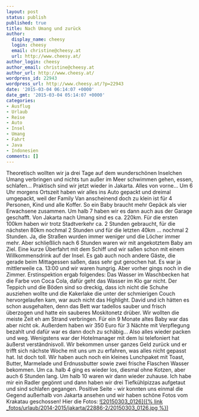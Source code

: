 ```yaml
---
layout: post
status: publish
published: true
title: Nach Umang und zurück
author:
  display_name: cheesy
  login: cheesy
  email: christine@cheesy.at
  url: http://www.cheesy.at/
author_login: cheesy
author_email: christine@cheesy.at
author_url: http://www.cheesy.at/
wordpress_id: 22943
wordpress_url: http://www.cheesy.at/?p=22943
date: '2015-03-04 06:14:07 +0000'
date_gmt: '2015-03-04 05:14:07 +0000'
categories:
- Ausflug
- Urlaub
- Reise
- Auto
- Insel
- Umang
- Fahrt
- Java
- Indonesien
comments: []
---
```

Theoretisch wollten wir ja drei Tage auf dem wunderschönen Inselchen Umang verbringen und nichts tun außer im Meer schwimmen gehen, essen, schlafen... Praktisch sind wir jetzt wieder in Jakarta.
Alles von vorne...
Um 6 Uhr morgens Ortszeit haben wir alles ins Auto gepackt und dreimal umgepackt, weil der Family Van anscheinend doch zu klein ist für 4 Personen, Kind und alle Koffer. So ein Baby braucht mehr Gepäck als vier Erwachsene zusammen. Um halb 7 haben wir es dann auch aus der Garage geschafft.
Von Jakarta nach Umang sind es ca. 220km. Für die ersten 100km haben wir trotz Stadtverkehr ca. 2 Stunden gebraucht, für die nächsten 80km nochmal 2 Stunden und für die letzten 40km ... nochmal 2 Stunden. Ja, die Straßen wurden immer weniger und die Löcher immer mehr.
Aber schließlich nach 6 Stunden waren wir mit angekotztem Baby am Ziel. Eine kurze Überfahrt mit dem Schiff und wir saßen schon mit einem Willkommensdrink auf der Insel. Es gab auch noch andere Gäste, die gerade beim Mittagessen saßen, dass sehr gut gerochen hat. Es war ja mittlerweile ca. 13:00 und wir waren hungrig. Aber vorher gings noch in die Zimmer.
Erstinspektion ergab folgendes: Das Wasser im Waschbecken hat die Farbe von Coca Cola, dafür geht das Wasser im Klo gar nicht. Der Teppich und die Böden sind so dreckig, dass ich nicht die Schuhe ausziehen wollte und die Kakerlake die unter der schmierigen Couch hervorgelaufen kam, war auch nicht das Highlight.
David und ich hätten es schon ausgehalten, denn das Bett war tadellos sauber und frisch überzogen und hatte ein sauberes Moskitonetz drüber. Wir wollten die meiste Zeit eh am Strand verbringen. Für ein 9 Monate altes Baby war das aber nicht ok. Außerdem haben wir 350 Euro für 3 Nächte mit Verpflegung bezahlt und dafür war es dann doch zu schäbig...
Also alles wieder packen und weg. Wenigstens war der Hotelmanager mit dem Isi telefoniert hat äußerst verständnisvoll. Wir bekommen unser ganzes Geld zurück und er trifft sich nächste Woche mit uns um zu erfahren, was alles nicht gepasst hat. Ist doch toll. Wir haben auch noch ein kleines Lunchpaket mit Toast, Butter, Marmelade und Erdnussbutter sowie zwei frische Flaschen Wasser bekommen.
Um ca. halb 4 ging es wieder los, diesmal ohne Kotzen, aber auch 6 Stunden lang.
Um halb 10 waren wir dann wieder zuhause. Ich habe mir ein Radler gegönnt und dann haben wir drei Tiefkühlpizzas aufgetaut und sind schlafen gegangen.
Positive Seite - wir konnten uns einmal die Gegend außerhalb von Jakarta ansehen und wir haben schöne Fotos vom Krakatau geschossen!
Hier die Fotos:
[![20150303_0126]({% link _fotos/urlaub/2014-2015/jakarta/22886-2/20150303_0126.jpg %})](http://www.cheesy.at/fotos/urlaub/jakarta/22886-2/ "Tag 4 – Nach Umang und zurück")
